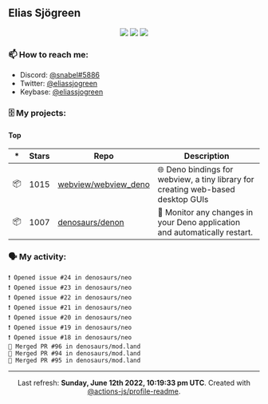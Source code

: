 ## Elias Sjögreen

<p align="center">
  <img src="https://img.shields.io/badge/🎂-dec. 2003-success" />
  <img src="https://img.shields.io/badge/🌎-Stockholm-informational" />
  <img src="https://img.shields.io/badge/👦-He/Him-informational" />
</p>

### 📫 How to reach me:

- Discord: [@snabel#5886](https://discord.com/users/267978757799673866)
- Twitter: [@eliassjogreen](https://twitter.com/eliassjogreen)
- Keybase: [@eliassjogreen](https://keybase.io/eliassjogreen)

### 🗄 My projects:

#### Top
|*|Stars|Repo|Description|
|---|---|---|---|
| 📦 | 1015 | [webview/webview_deno](https://github.com/webview/webview_deno) | 🌐 Deno bindings for webview, a tiny library for creating web-based desktop GUIs |
| 📦 | 1007 | [denosaurs/denon](https://github.com/denosaurs/denon) | 👀 Monitor any changes in your Deno application and automatically restart. |

### 🗣 My activity:

```
❗️ Opened issue #24 in denosaurs/neo
❗️ Opened issue #23 in denosaurs/neo
❗️ Opened issue #22 in denosaurs/neo
❗️ Opened issue #21 in denosaurs/neo
❗️ Opened issue #20 in denosaurs/neo
❗️ Opened issue #19 in denosaurs/neo
❗️ Opened issue #18 in denosaurs/neo
🎉 Merged PR #96 in denosaurs/mod.land
🎉 Merged PR #94 in denosaurs/mod.land
🎉 Merged PR #95 in denosaurs/mod.land
```

------------
<p align="center">Last refresh: <b>Sunday, June 12th 2022, 10:19:33 pm UTC</b>. Created with <a href=https://github.com/marketplace/actions/profile-readme>@actions-js/profile-readme</a>.</p>
